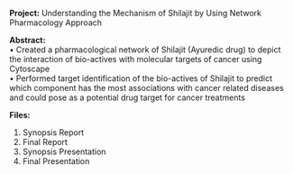 <b>Project:</b> 
Understanding the Mechanism of Shilajit by Using Network Pharmacology Approach

<b>Abstract:</b><br/>
• Created a pharmacological network of Shilajit (Ayuredic drug) to depict the interaction of bio-actives with molecular targets of cancer using Cytoscape <br/>
• Performed target identification of the bio-actives of Shilajit to predict which component has the most associations with cancer related diseases and could pose as a potential drug target for cancer treatments

<b>Files:</b></br>
1. Synopsis Report
2. Final Report
3. Synopsis Presentation
4. Final Presentation
